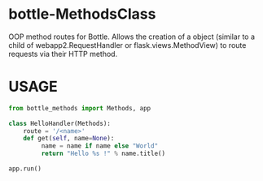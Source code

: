 bottle-MethodsClass
===================

OOP method routes for Bottle.   Allows the creation of a object (similar to a child of webapp2.RequestHandler or flask.views.MethodView) to route requests via their HTTP method.

USAGE
=====
```python
from bottle_methods import Methods, app
 
class HelloHandler(Methods):
    route = '/<name>'
    def get(self, name=None):
         name = name if name else "World"
         return "Hello %s !" % name.title()
 
app.run()
```
